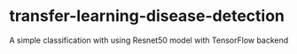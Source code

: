 # transfer-learning-disease-detection
A simple classification with using Resnet50 model with TensorFlow backend
